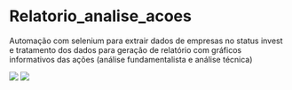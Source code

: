 # Relatorio_analise_acoes
Automação com selenium para extrair dados de empresas no status invest e tratamento dos dados para geração de relatório com gráficos informativos das ações (análise fundamentalista e análise técnica)

<img src="https://github.com/RenataVerasVenturim/Relatorio_analise_acoes/assets/129551549/de9f8a9e-9f6a-4930-9889-124e03f74754">

<img src="https://github.com/RenataVerasVenturim/Relatorio_analise_acoes/assets/129551549/d9d20564-3147-4155-856f-59e31164bcd1">
